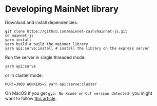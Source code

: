 # Developing MainNet library

Download and install dependencies.

```shell
git clone https://github.com/mainnet-cash/mainnet-js.git
cd mainnet-js
yarn install
yarn build # build the mainnet library
yarn api:serve:install # install the library on the express server
```

Run the server in single threaded mode:

```shell
yarn api:serve
```

or in cluster mode:
```shell
PORT=3000 WORKERS=5 yarn api:serve:cluster
```

On MacOS if you get `gyp: No Xcode or CLT version detected!` you might want to follow 
[this article](https://medium.com/flawless-app-stories/gyp-no-xcode-or-clt-version-detected-macos-catalina-anansewaa-38b536389e8d).
